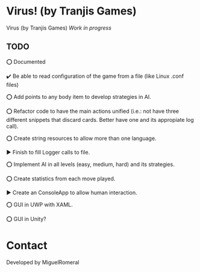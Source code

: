 # Virus! (by Tranjis Games)
Virus (by Tranjis Games) *Work in progress*

## TODO

:o:
Documented

:heavy_check_mark:
Be able to read configuration of the game from a file (like Linux .conf files)

:o:
Add points to any body item to develop strategies in AI.

:o:
Refactor code to have the main actions unified (i.e.: not have three different snippets that discard cards. Better have one and its appropiate log call).

:o:
Create string resources to allow more than one language.

:arrow_forward:
Finish to fill Logger calls to file.

:o:
Implement AI in all levels (easy, medium, hard) and its strategies.

:o:
Create statistics from each move played.

:arrow_forward:
Create an ConsoleApp to allow human interaction.

:o:
GUI in UWP with XAML.

:o:
GUI in Unity?

# Contact

Developed by MiguelRomeral